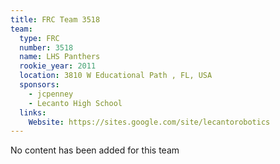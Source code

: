```yaml
---
title: FRC Team 3518
team:
  type: FRC
  number: 3518
  name: LHS Panthers
  rookie_year: 2011
  location: 3810 W Educational Path , FL, USA
  sponsors:
    - jcpenney
    - Lecanto High School
  links:
    Website: https://sites.google.com/site/lecantorobotics
---
```

No content has been added for this team